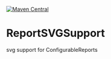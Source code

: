 [![Maven Central](https://img.shields.io/maven-central/v/com.vectorprint/ReportSVGSupport.svg)](https://maven-badges.herokuapp.com/maven-central/com.vectorprint/ReportSVGSupport)

# ReportSVGSupport
svg support for ConfigurableReports
